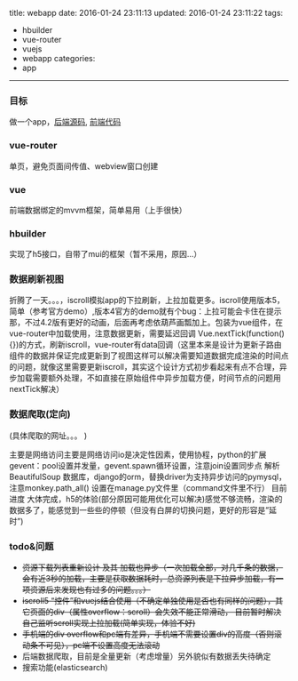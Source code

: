 title: webapp
date: 2016-01-24 23:11:13
updated: 2016-01-24 23:11:22
tags:
- hbuilder
- vue-router
- vuejs
- webapp
categories: 
- app
---

### 目标
做一个app，[后端源码](https://github.com/niwho/easygo), [前端代码](https://github.com/niwho/easygoapp)

<!--more-->

### vue-router
单页，避免页面间传值、webview窗口创建

### vue
前端数据绑定的mvvm框架，简单易用（上手很快）

### hbuilder
实现了h5接口，自带了mui的框架（暂不采用，原因…）

### 数据刷新视图
折腾了一天。。。，iscroll模拟app的下拉刷新，上拉加载更多。iscroll使用版本5，简单（参考官方demo）,版本4官方的demo就有个bug：上拉可能会卡住在提示那，不过4.2版有更好的动画，后面再考虑依葫芦画瓢加上。包装为vue组件，在vue-router中加载使用，注意数据更新，需要延迟回调 Vue.nextTick(function() {})的方式，刷新iscroll，vue-router有data回调（这里本来是设计为更新子路由组件的数据并保证完成更新到了视图这样可以解决需要知道数据完成渲染的时间点的问题，就像这里需要更新iscroll，其实这个设计方式初步看起来有点不合理，异步加载需要额外处理，不如直接在原始组件中异步加载方便，时间节点的问题用nextTick解决）

### 数据爬取(定向)
(具体爬取的网址。。。 )

主要是网络访问主要是网络访问io是决定性因素，使用协程，python的扩展gevent：pool设置并发量，gevent.spawn循环设置，注意join设置同步点
解析BeautifulSoup
数据库，django的orm，替换driver为支持异步访问的pymysql，注意monkey.path_all() 设置在manage.py文件里（command文件里不行）
目前进度
大体完成，h5的体验(部分原因可能用优化可以解决)感觉不够流畅，渲染的数据多了，能感觉到一些些的停顿（但没有白屏的切换问题，更好的形容是”延时”)

### todo&问题
* ~~资源下载列表重新设计 及其 加载也异步（一次加载全部，对几千条的数据，会有近3秒的加载，主要是获取数据耗时，总资源列表是下拉异步加载，有一项资源后来发现也有过多的问题。。。）~~
* ~~iscroll5 “控件”和vuejs结合使用（不确定单独使用是否也有同样的问题），其它页面的div（属性overflow：scroll）会失效不能正常滑动， 目前暂时解决 自己监听scroll实现上拉加载(简单实现，体验不好)~~
* ~~手机端的div overflow和pc端有差异，手机端不需要设置div的高度（否则滚动条不可见），pc端不设置高度无法滚动~~
* 后端数据爬取，目前是全量更新（考虑增量）另外貌似有数据丢失待确定
* 搜索功能(elasticsearch)
